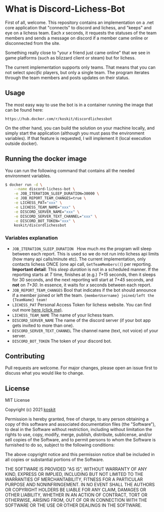 ﻿
# What is Discord-Lichess-Bot

First of all, welcome. This repository contains an implementation on a .net core application that "connects" to discord and lichess, and "keeps" and eye on a lichess team. Each *x* seconds, it requests the statuses of the team members and sends a message on discord if a member came online or disconnected from the site.

Something really close to "your *x* friend just came online" that we see in game platforms (such as blizzard client or steam) but for lichess.

The current implementation supports only teams. That means that you can not select *specific* players, but only a single team. The program iterates through the team members and posts updates on their status.

## Usage
The most easy way to use the bot is in a container running the image that can be found here:

``
https://hub.docker.com/r/koskit/discordlichessbot
``

On the other hand, you can build the solution on your machine locally, and simply start the application (although you must pass the environment variables). If that feature is requested, I will implement it (local execution outside docker).

## Running the docker image

You can run the following command that contains all the needed environment variables.
```bash
$ docker run -d \
    --name discord-lichess-bot \
    -e JOB_ITERATION_SLEEP_DURATION=30000 \
    -e JOB_REPORT_TEAM_CHANGES=true \
    -e LICHESS_PAT="xxx" \
    -e LICHESS_TEAM_NAME="xxx" \
    -e DISCORD_SERVER_NAME="xxx" \
    -e DISCORD_SERVER_TEXT_CHANNEL="xxx" \
    -e DISCORD_BOT_TOKEN="xxx" \
    koskit/discordlichessbot
```

### Variables explanation


- ``JOB_ITERATION_SLEEP_DURATION `` How much *ms* the program will sleep between each report. This is used so we do not run into lichess api limits (how many api calls/minute etc). The current implementation, only contacts lichess ONCE (one api call, ``GetTeamMembers()``) per reporting. **Important detail**: This *sleep duration* is not in a scheduled manner. If the reporting starts at *T* time, finishes at (e.g.) *T+15* seconds, then it sleeps for 30 seconds, and the next reporting will start at *T+45* seconds, and **not** on *T+30*. In essence, it waits for *x* seconds between each report. ​
- ``JOB_REPORT_TEAM_CHANGES`` Bool that indicates if the bot should announce if a member joined or left the team. ``{memberUsername} joined/left the {TeamName} team!``
- ``LICHESS_PAT`` Personal Access Token for lichess website. You can find out more [here (click me)](https://lichess.org/api#section/Authentication).
- ``LICHESS_TEAM_NAME`` The name of your lichess team.
- ``DISCORD_SERVER_NAME`` The name of the discord server (if your bot app gets invited to more than one).
- ``DISCORD_SERVER_TEXT_CHANNEL`` The channel name (text, not voice) of your server.
- ``DISCORD_BOT_TOKEN`` The token of your discord bot.


## Contributing
Pull requests are welcome. For major changes, please open an issue first to discuss what you would like to change.

## License
MIT License

Copyright (c) 2021 [koskit](https://github.com/koskit)

Permission is hereby granted, free of charge, to any person obtaining a copy
of this software and associated documentation files (the "Software"), to deal
in the Software without restriction, including without limitation the rights
to use, copy, modify, merge, publish, distribute, sublicense, and/or sell
copies of the Software, and to permit persons to whom the Software is
furnished to do so, subject to the following conditions:

The above copyright notice and this permission notice shall be included in all
copies or substantial portions of the Software.

THE SOFTWARE IS PROVIDED "AS IS", WITHOUT WARRANTY OF ANY KIND, EXPRESS OR
IMPLIED, INCLUDING BUT NOT LIMITED TO THE WARRANTIES OF MERCHANTABILITY,
FITNESS FOR A PARTICULAR PURPOSE AND NONINFRINGEMENT. IN NO EVENT SHALL THE
AUTHORS OR COPYRIGHT HOLDERS BE LIABLE FOR ANY CLAIM, DAMAGES OR OTHER
LIABILITY, WHETHER IN AN ACTION OF CONTRACT, TORT OR OTHERWISE, ARISING FROM,
OUT OF OR IN CONNECTION WITH THE SOFTWARE OR THE USE OR OTHER DEALINGS IN THE
SOFTWARE.